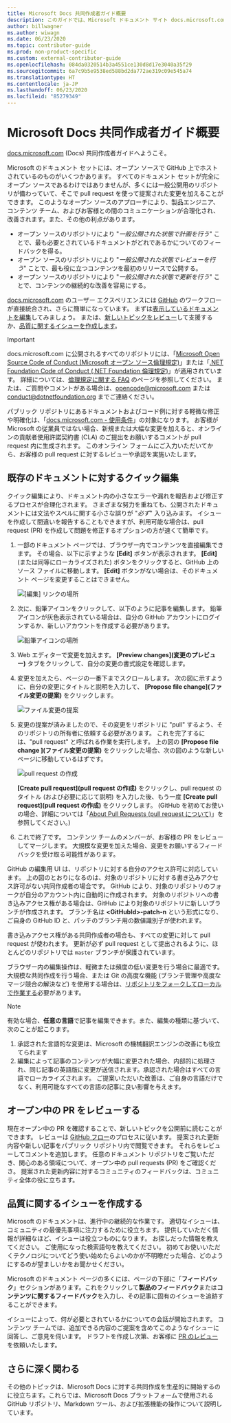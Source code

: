 ```yaml
---
title: Microsoft Docs 共同作成者ガイド概要
description: このガイドでは、Microsoft ドキュメント サイト docs.microsoft.com で共同作成を行う方法について説明します。
author: billwagner
ms.author: wiwagn
ms.date: 06/23/2020
ms.topic: contributor-guide
ms.prod: non-product-specific
ms.custom: external-contributor-guide
ms.openlocfilehash: 084da0320514b3a4551ce130d8d17e3040a35f29
ms.sourcegitcommit: 6a7c9b5e9538ed588bd2da772ae319c09e545a74
ms.translationtype: HT
ms.contentlocale: ja-JP
ms.lasthandoff: 06/23/2020
ms.locfileid: "85279349"
---
```

# <a name="microsoft-docs-contributor-guide-overview"></a>Microsoft Docs 共同作成者ガイド概要

[docs.microsoft.com](https://docs.microsoft.com) (Docs) 共同作成者ガイドへようこそ。

Microsoft のドキュメント セットには、オープン ソースで GitHub 上でホストされているのものがいくつかあります。 すべてのドキュメント セットが完全にオープン ソースであるわけではありませんが、多くには一般公開用のリポジトリが備わっていて、そこで pull request を使って提案された変更を加えることができます。 このようなオープン ソースのアプローチにより、製品エンジニア、コンテンツ チーム、およびお客様との間のコミュニケーションが合理化され、改善されます。また、その他の利点があります。

- オープン ソースのリポジトリにより "_一般公開された状態で計画を行う_" ことで、最も必要とされているドキュメントがどれであるかについてのフィードバックを得る。
- オープン ソースのリポジトリにより "_一般公開された状態でレビューを行う_" ことで、最も役に立つコンテンツを最初のリリースで公開する。
- オープン ソースのリポジトリにより "_一般公開された状態で更新を行う_" ことで、コンテンツの継続的な改善を容易にする。

[docs.microsoft.com](https://docs.microsoft.com) のユーザー エクスペリエンスには [GitHub](https://github.com) のワークフローが直接統合され、さらに簡単になっています。 まずは[表示しているドキュメントを編集](#quick-edits-to-existing-documents)してみましょう。 または、[新しいトピックをレビュー](#review-open-prs)して支援するか、[品質に関するイシューを作成します](#create-quality-issues)。

> [!IMPORTANT]
> docs.microsoft.com に公開されるすべてのリポジトリには、「[Microsoft Open Source Code of Conduct (Microsoft オープン ソース倫理規定)](https://opensource.microsoft.com/codeofconduct/)」または「[.NET Foundation Code of Conduct (.NET Foundation 倫理規定)](https://dotnetfoundation.org/code-of-conduct)」が適用されています。 詳細については、[倫理規定に関する FAQ](https://opensource.microsoft.com/codeofconduct/faq/) のページを参照してください。 または、ご質問やコメントがある場合は、[opencode@microsoft.com](mailto:opencode@microsoft.com) または [conduct@dotnetfoundation.org](mailto:conduct@dotnetfoundation.org) までご連絡ください。<br>
>
> パブリック リポジトリにあるドキュメントおよびコード例に対する軽微な修正や明確化は、「[docs.microsoft.com - 使用条件](https://docs.microsoft.com/legal/termsofuse)」の対象になります。 お客様が Microsoft の従業員ではない場合、新規または大幅な変更を加えると、オンラインの貢献者使用許諾契約書 (CLA) のご提出をお願いするコメントが pull request 内に生成されます。 このオンライン フォームにご入力いただいてから、お客様の pull request に対するレビューや承認を実施いたします。

## <a name="quick-edits-to-existing-documents"></a>既存のドキュメントに対するクイック編集

クイック編集により、ドキュメント内の小さなエラーや漏れを報告および修正するプロセスが合理化されます。 さまざまな努力を重ねても、公開されたドキュメントには文法やスペルに関する小さな誤りが "_必ず_" 入り込みます。 イシューを作成して間違いを報告することもできますが、利用可能な場合は、pull request (PR) を作成して問題を修正するオプションの方が速くて簡単です。

1. 一部のドキュメント ページでは、ブラウザー内でコンテンツを直接編集できます。 その場合、以下に示すような **[Edit]** ボタンが表示されます。 **[Edit]** (または同等にローカライズされた) ボタンをクリックすると、GitHub 上のソース ファイルに移動します。 **[Edit]** ボタンがない場合は、そのドキュメント ページを変更することはできません。

   ![[編集] リンクの場所](./media/index/edit-article.png)

2. 次に、鉛筆アイコンをクリックして、以下のように記事を編集します。 鉛筆アイコンが灰色表示されている場合は、自分の GitHub アカウントにログインするか、新しいアカウントを作成する必要があります。 

   ![鉛筆アイコンの場所](./media/index/edit-icon.png)


3. Web エディターで変更を加えます。 **[Preview changes]\(変更のプレビュー\)** タブをクリックして、自分の変更の書式設定を確認します。

4. 変更を加えたら、ページの一番下までスクロールします。 次の図に示すように、自分の変更にタイトルと説明を入力して、 **[Propose file change]\(ファイル変更の提案\)** をクリックします。

   ![ファイル変更の提案](./media/index/submit-pull-request.png)

5. 変更の提案が済みましたので、その変更をリポジトリに "pull" するよう、そのリポジトリの所有者に依頼する必要があります。 これを完了するには、"pull request" と呼ばれる作業を実行します。 上の図の **[Propose file change ]\(ファイル変更の提案\)** をクリックした場合、次の図のような新しいページに移動しているはずです。

   ![pull request の作成](media/index/create-pull-request.png)

   **[Create pull request]\(pull request の作成\)** をクリックし、pull request のタイトル (および必要に応じて説明) を入力した後、もう一度 **[Create pull request]\(pull request の作成\)** をクリックします。 (GitHub を初めてお使いの場合、詳細については「[About Pull Requests (pull request について)](https://help.github.com/en/articles/about-pull-requests)」を参照してください。)

6. これで終了です。 コンテンツ チームのメンバーが、お客様の PR をレビューしてマージします。 大規模な変更を加えた場合、変更をお願いするフィードバックを受け取る可能性があります。

GitHub の編集用 UI は、リポジトリに対する自分のアクセス許可に対応しています。 上の図のとおりになるのは、対象のリポジトリに対する書き込みアクセス許可がない共同作成者の場合です。 GitHub により、対象のリポジトリのフォークが自分のアカウント内に自動的に作成されます。 対象のリポジトリへの書き込みアクセス権がある場合は、GitHub により対象のリポジトリに新しいブランチが作成されます。 ブランチ名は **\<GitHubId\>-patch-n** という形式になり、ご自身の GitHub ID と、パッチのブランチ用の数値識別子が使われます。

書き込みアクセス権がある共同作成者の場合も、すべての変更に対して pull request が使われます。 更新が必ず pull request として提出されるように、ほとんどのリポジトリでは `master` ブランチが保護されています。

ブラウザー内の編集操作は、軽微または頻度の低い変更を行う場合に最適です。 大規模な共同作成を行う場合、または Git の高度な機能 (ブランチ管理や高度なマージ競合の解決など) を使用する場合は、[リポジトリをフォークしてローカルで作業する](how-to-write-workflows-major.md)必要があります。

> [!NOTE]
> 有効な場合、**任意の言語**で記事を編集できます。また、編集の種類に基づいて、次のことが起こります。
> 1. 承認された言語的な変更は、Microsoft の機械翻訳エンジンの改善にも役立てられます
> 2. 編集によって記事のコンテンツが大幅に変更された場合、内部的に処理され、同じ記事の英語版に変更が送信されます。承認された場合はすべての言語でローカライズされます。
> ご提案いただいた改善は、ご自身の言語だけでなく、利用可能なすべての言語の記事に良い影響を与えます。

## <a name="review-open-prs"></a>オープン中の PR をレビューする

現在オープン中の PR を確認することで、新しいトピックを公開前に読むことができます。 レビューは [GitHub フロー](https://guides.github.com/introduction/flow/)のプロセスに従います。 提案された更新内容や新しい記事をパブリック リポジトリ内で閲覧できます。 それらをレビューしてコメントを追加します。 任意のドキュメント リポジトリをご覧いただき、関心のある領域について、オープン中の pull requests (PR) をご確認くださ。 提案された更新内容に対するコミュニティのフィードバックは、コミュニティ全体の役に立ちます。

## <a name="create-quality-issues"></a>品質に関するイシューを作成する

Microsoft のドキュメントは、進行中の継続的な作業です。 適切なイシューは、コミュニティの最優先事項に注力するために役立ちます。 提供していただく情報が詳細なほど、イシューは役立つものになります。 お探しだった情報を教えてください。 ご使用になった検索語句を教えてください。 初めてお使いいただくテクノロジについてどう使い始めたらよいのかが不明瞭だった場合、どのようにするのが望ましいかをお聞かせください。

Microsoft のドキュメント ページの多くには、ページの下部に「**フィードバック**」セクションがあります。これをクリックして**製品のフィードバック**または**コンテンツに関するフィードバック**を入力し、その記事に固有のイシューを追跡することができます。

イシューによって、何が必要とされているかについての会話が開始されます。 コンテンツ チームでは、追加できる内容のご提案を含めてこのようなイシューに回答し、ご意見を伺います。 ドラフトを作成し次第、お客様に [PR のレビュー](#review-open-prs)を依頼いたします。

## <a name="get-more-involved"></a>さらに深く関わる

その他のトピックは、Microsoft Docs に対する共同作成を生産的に開始するのに役立ちます。これらでは、Microsoft Docs プラットフォームで使用される GitHub リポジトリ、Markdown ツール、および拡張機能の操作について説明しています。
